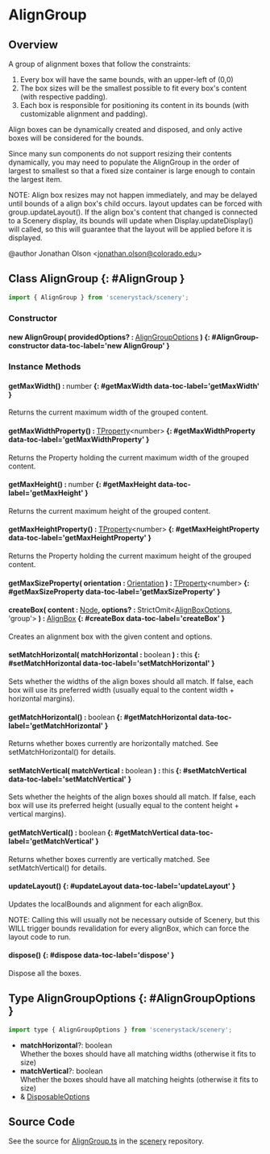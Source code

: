 # AlignGroup

## Overview

A group of alignment boxes that follow the constraints:
1. Every box will have the same bounds, with an upper-left of (0,0)
2. The box sizes will be the smallest possible to fit every box's content (with respective padding).
3. Each box is responsible for positioning its content in its bounds (with customizable alignment and padding).

Align boxes can be dynamically created and disposed, and only active boxes will be considered for the bounds.

Since many sun components do not support resizing their contents dynamically, you may need to populate the AlignGroup
in the order of largest to smallest so that a fixed size container is large enough to contain the largest item.

NOTE: Align box resizes may not happen immediately, and may be delayed until bounds of a align box's child occurs.
      layout updates can be forced with group.updateLayout(). If the align box's content that changed is connected
      to a Scenery display, its bounds will update when Display.updateDisplay() will called, so this will guarantee
      that the layout will be applied before it is displayed.

@author Jonathan Olson &lt;jonathan.olson@colorado.edu&gt;

## Class AlignGroup {: #AlignGroup }


```js
import { AlignGroup } from 'scenerystack/scenery';
```
### Constructor

#### new AlignGroup( providedOptions? : <span style="font-weight: 400;">[AlignGroupOptions](../scenery/AlignGroup.md#AlignGroupOptions)</span> ) {: #AlignGroup-constructor data-toc-label='new AlignGroup' }

### Instance Methods

#### getMaxWidth() : <span style="font-weight: 400;"><span style="color: hsla(calc(var(--md-hue) + 180deg),80%,40%,1);">number</span></span> {: #getMaxWidth data-toc-label='getMaxWidth' }

Returns the current maximum width of the grouped content.

#### getMaxWidthProperty() : <span style="font-weight: 400;">[TProperty](../axon/TProperty.md)&lt;<span style="color: hsla(calc(var(--md-hue) + 180deg),80%,40%,1);">number</span>&gt;</span> {: #getMaxWidthProperty data-toc-label='getMaxWidthProperty' }

Returns the Property holding the current maximum width of the grouped content.

#### getMaxHeight() : <span style="font-weight: 400;"><span style="color: hsla(calc(var(--md-hue) + 180deg),80%,40%,1);">number</span></span> {: #getMaxHeight data-toc-label='getMaxHeight' }

Returns the current maximum height of the grouped content.

#### getMaxHeightProperty() : <span style="font-weight: 400;">[TProperty](../axon/TProperty.md)&lt;<span style="color: hsla(calc(var(--md-hue) + 180deg),80%,40%,1);">number</span>&gt;</span> {: #getMaxHeightProperty data-toc-label='getMaxHeightProperty' }

Returns the Property holding the current maximum height of the grouped content.

#### getMaxSizeProperty( orientation : <span style="font-weight: 400;">[Orientation](../phet-core/Orientation.md)</span> ) : <span style="font-weight: 400;">[TProperty](../axon/TProperty.md)&lt;<span style="color: hsla(calc(var(--md-hue) + 180deg),80%,40%,1);">number</span>&gt;</span> {: #getMaxSizeProperty data-toc-label='getMaxSizeProperty' }

#### createBox( content : <span style="font-weight: 400;">[Node](../scenery/Node.md)</span>, options? : <span style="font-weight: 400;">StrictOmit&lt;[AlignBoxOptions](../scenery/AlignBox.md#AlignBoxOptions), 'group'&gt;</span> ) : <span style="font-weight: 400;">[AlignBox](../scenery/AlignBox.md)</span> {: #createBox data-toc-label='createBox' }

Creates an alignment box with the given content and options.

#### setMatchHorizontal( matchHorizontal : <span style="font-weight: 400;"><span style="color: hsla(calc(var(--md-hue) + 180deg),80%,40%,1);">boolean</span></span> ) : <span style="font-weight: 400;"><span style="color: hsla(calc(var(--md-hue) + 180deg),80%,40%,1);">this</span></span> {: #setMatchHorizontal data-toc-label='setMatchHorizontal' }

Sets whether the widths of the align boxes should all match. If false, each box will use its preferred width
(usually equal to the content width + horizontal margins).

#### getMatchHorizontal() : <span style="font-weight: 400;"><span style="color: hsla(calc(var(--md-hue) + 180deg),80%,40%,1);">boolean</span></span> {: #getMatchHorizontal data-toc-label='getMatchHorizontal' }

Returns whether boxes currently are horizontally matched. See setMatchHorizontal() for details.

#### setMatchVertical( matchVertical : <span style="font-weight: 400;"><span style="color: hsla(calc(var(--md-hue) + 180deg),80%,40%,1);">boolean</span></span> ) : <span style="font-weight: 400;"><span style="color: hsla(calc(var(--md-hue) + 180deg),80%,40%,1);">this</span></span> {: #setMatchVertical data-toc-label='setMatchVertical' }

Sets whether the heights of the align boxes should all match. If false, each box will use its preferred height
(usually equal to the content height + vertical margins).

#### getMatchVertical() : <span style="font-weight: 400;"><span style="color: hsla(calc(var(--md-hue) + 180deg),80%,40%,1);">boolean</span></span> {: #getMatchVertical data-toc-label='getMatchVertical' }

Returns whether boxes currently are vertically matched. See setMatchVertical() for details.

#### updateLayout() {: #updateLayout data-toc-label='updateLayout' }

Updates the localBounds and alignment for each alignBox.

NOTE: Calling this will usually not be necessary outside of Scenery, but this WILL trigger bounds revalidation
      for every alignBox, which can force the layout code to run.

#### dispose() {: #dispose data-toc-label='dispose' }

Dispose all the boxes.



## Type AlignGroupOptions {: #AlignGroupOptions }


```js
import type { AlignGroupOptions } from 'scenerystack/scenery';
```


- **matchHorizontal**?: <span style="color: hsla(calc(var(--md-hue) + 180deg),80%,40%,1);">boolean</span>
<br>  Whether the boxes should have all matching widths (otherwise it fits to size)
- **matchVertical**?: <span style="color: hsla(calc(var(--md-hue) + 180deg),80%,40%,1);">boolean</span>
<br>  Whether the boxes should have all matching heights (otherwise it fits to size)
- &amp; [DisposableOptions](../axon/Disposable.md#DisposableOptions)




## Source Code

See the source for [AlignGroup.ts](https://github.com/phetsims/scenery/blob/main/js/layout/constraints/AlignGroup.ts) in the [scenery](https://github.com/phetsims/scenery) repository.
